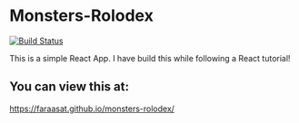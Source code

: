 # Monsters-Rolodex

[![Build Status](https://travis-ci.org/joemccann/dillinger.svg?branch=master)](https://travis-ci.org/joemccann/dillinger)

This is a simple React App. I have build this while following a React tutorial!

## You can view this at:

https://faraasat.github.io/monsters-rolodex/
